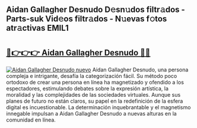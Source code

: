## Aidan Gallagher Desnudo D𝚎sn𝚞dos filtr𝚊dos - Parts-suk Vid𝚎os filtr𝚊dos - N𝚞evas f𝚘tos atr𝚊ctivas EMlL1

# <h2><a href="http://mb9enz9.tromn.icu/?c=Aidan+Gallagher+Desnudo">🔗👉👉👉 Aidan Gallagher Desnudo 🔗🔗</a></h2>

[![Aidan Gallagher Desnudo nuevo](https://i.imgur.com/pEAQMta.gif)](http://mb9enz9.tromn.icu/?c=Aidan+Gallagher+Desnudo)
Aidan Gallagher Desnudo, una persona compleja e intrigante, desafía la categorización fácil. Su método poco ortodoxo de crear una persona en línea ha magnetizado y ofendido a los espectadores, estimulando debates sobre la expresión artística, la moralidad y las complejidades de las sociedades virtuales. Aunque sus planes de futuro no están claros, su papel en la redefinición de la esfera digital es incuestionable. La determinación inquebrantable y el magnetismo innegable impulsan a Aidan Gallagher Desnudo a nuevas alturas en la comunidad en línea.
